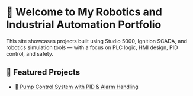 # 👋 Welcome to My Robotics and Industrial Automation Portfolio

This site showcases projects built using Studio 5000, Ignition SCADA, and robotics simulation tools — with a focus on PLC logic, HMI design, PID control, and safety.

## 🔧 Featured Projects

- [🚰 Pump Control System with PID & Alarm Handling](project1.md)
